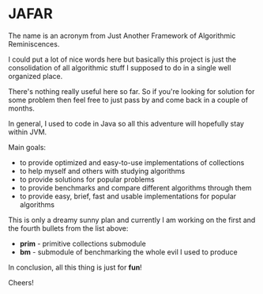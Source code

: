 JAFAR
=====

The name is an acronym from Just Another Framework of Algorithmic Reminiscences.

I could put a lot of nice words here but basically this project is just the consolidation of all algorithmic stuff I supposed to do in a single well organized place.

There's nothing really useful here so far. So if you're looking for solution for some problem then feel free to just pass by and come back in a couple of months.

In general, I used to code in Java so all this adventure will hopefully stay within JVM.

Main goals:
* to provide optimized and easy-to-use implementations of collections
* to help myself and others with studying algorithms
* to provide solutions for popular problems
* to provide benchmarks and compare different algorithms through them
* to provide easy, brief, fast and usable implementations for popular algorithms

This is only a dreamy sunny plan and currently I am working on the first and the fourth bullets from the list above: 
* **prim** - primitive collections submodule
* **bm** - submodule of benchmarking the whole evil I used to produce

In conclusion, all this thing is just for **fun**!

Cheers!

